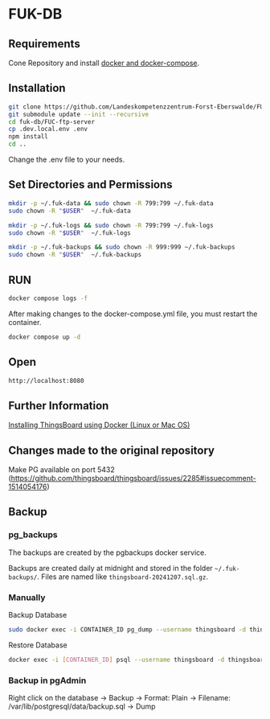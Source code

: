 # FUK-DB

## Requirements

Cone Repository and install [docker and docker-compose](https://docs.docker.com/compose/install/).

## Installation

```bash
git clone https://github.com/Landeskompetenzzentrum-Forst-Eberswalde/FUK-DB.git fuk-db
git submodule update --init --recursive
cd fuk-db/FUC-ftp-server
cp .dev.local.env .env
npm install
cd ..
```
Change the .env file to your needs.

## Set Directories and Permissions

```bash
mkdir -p ~/.fuk-data && sudo chown -R 799:799 ~/.fuk-data
sudo chown -R "$USER"  ~/.fuk-data

mkdir -p ~/.fuk-logs && sudo chown -R 799:799 ~/.fuk-logs
sudo chown -R "$USER"  ~/.fuk-logs

mkdir -p ~/.fuk-backups && sudo chown -R 999:999 ~/.fuk-backups
sudo chown -R "$USER"  ~/.fuk-backups
```

## RUN

```bash
docker compose logs -f
```

After making changes to the docker-compose.yml file, you must restart the container.

```bash
docker compose up -d
```

## Open
```bash
http://localhost:8080
```

## Further Information
[Installing ThingsBoard using Docker (Linux or Mac OS)](https://thingsboard.io/docs/user-guide/install/docker/)

## Changes made to the original repository
Make PG available on port 5432 (https://github.com/thingsboard/thingsboard/issues/2285#issuecomment-1514054176)

## Backup

### pg_backups
The backups are created by the pgbackups docker service.

Backups are created daily at midnight and stored in the folder `~/.fuk-backups/`. Files are named like `thingsboard-20241207.sql.gz`.

### Manually
Backup Database
```bash
sudo docker exec -i CONTAINER_ID pg_dump --username thingsboard -d thingsboard > ./backup/thingsboard.sql
```

Restore Database
```bash
docker exec -i [CONTAINER_ID] psql --username thingsboard -d thingsboard < ~/.fuk-backups/daily/[name].sql
```

### Backup in pgAdmin
Right click on the database -> Backup -> Format: Plain -> Filename: /var/lib/postgresql/data/backup.sql -> Dump